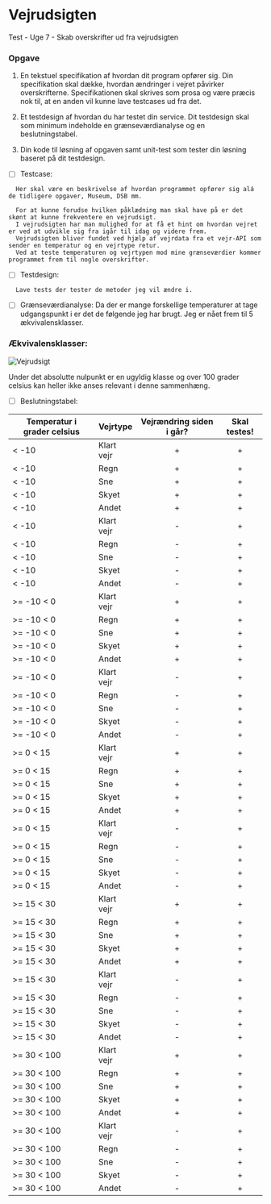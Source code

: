 # Vejrudsigten
Test - Uge 7 - Skab overskrifter ud fra vejrudsigten

### Opgave

1. En tekstuel specifikation af hvordan dit program opfører sig. Din specifikation skal dække, hvordan ændringer i vejret påvirker overskrifterne. Specifikationen skal skrives som prosa og være præcis nok til, at en anden vil kunne lave testcases ud fra det.

2. Et testdesign af hvordan du har testet din service. Dit testdesign skal som minimum indeholde en grænseværdianalyse og en beslutningstabel.

3. Din kode til løsning af opgaven samt unit-test som tester din løsning baseret på dit testdesign.

- [ ] Testcase:
```
  Her skal være en beskrivelse af hvordan programmet opfører sig alá de tidligere opgaver, Museum, DSB mm.
  
  For at kunne forudse hvilken påklædning man skal have på er det skønt at kunne frekventere en vejrudsigt. 
  I vejrudsigten har man mulighed for at få et hint om hvordan vejret er ved at udvikle sig fra igår til idag og videre frem.
  Vejrudsigten bliver fundet ved hjælp af vejrdata fra et vejr-API som sender en temperatur og en vejrtype retur.
  Ved at teste temperaturen og vejrtypen mod mine grænseværdier kommer programmet frem til nogle overskrifter.
```

- [ ] Testdesign:
```
  Lave tests der tester de metoder jeg vil ændre i.
```

- [ ] Grænseværdianalyse:
  Da der er mange forskellige temperaturer at tage udgangspunkt i er det de følgende jeg har brugt.
  Jeg er nået frem til 5 ækvivalensklasser.

### Ækvivalensklasser:
  
![Vejrudsigt](https://user-images.githubusercontent.com/38835602/138444769-dc8b47db-50bc-47c0-ae42-a7a926676aa4.jpg)

Under det absolutte nulpunkt er en ugyldig klasse og over 100 grader celsius kan heller ikke anses relevant i denne sammenhæng.


- [ ] Beslutningstabel:

| Temperatur i grader celsius  | Vejrtype | Vejrændring siden i går? | Skal testes! |
| ------------- | ------------- | :---: | :---:|
| < -10  | Klart vejr  | + | + |
| < -10  | Regn | + | + |
| < -10  | Sne  | + | + |
| < -10  | Skyet  | + | + |
| < -10  | Andet  | + | + |
| < -10  | Klart vejr  | - | + |
| < -10  | Regn | - | + |
| < -10  | Sne  | - | + |
| < -10  | Skyet  | - | + |
| < -10  | Andet  | - | + |
| >= -10 < 0  | Klart vejr  | + | + |
| >= -10 < 0  | Regn  | + | + |
| >= -10 < 0  | Sne  | + | + |
| >= -10 < 0  | Skyet  | + | + |
| >= -10 < 0  | Andet  | + | + |
| >= -10 < 0  | Klart vejr  | - | + |
| >= -10 < 0  | Regn  | - | + |
| >= -10 < 0  | Sne  | - | + |
| >= -10 < 0  | Skyet  | - | + |
| >= -10 < 0  | Andet  | - | + |
| >= 0 < 15  | Klart vejr  | + | + |
| >= 0 < 15  | Regn  | + | + |
| >= 0 < 15  | Sne  | + | + |
| >= 0 < 15  | Skyet  | + | + |
| >= 0 < 15  | Andet  | + | + |
| >= 0 < 15  | Klart vejr  | - | + |
| >= 0 < 15  | Regn  | - | + |
| >= 0 < 15  | Sne  | - | + |
| >= 0 < 15  | Skyet  | - | + |
| >= 0 < 15  | Andet  | - | + |
| >= 15 < 30  | Klart vejr  | + | + |
| >= 15 < 30  | Regn  | + | + |
| >= 15 < 30  | Sne  | + | + |
| >= 15 < 30  | Skyet  | + | + |
| >= 15 < 30  | Andet  | + | + |
| >= 15 < 30  | Klart vejr  | - | + |
| >= 15 < 30  | Regn  | - | + |
| >= 15 < 30  | Sne  | - | + |
| >= 15 < 30  | Skyet  | - | + |
| >= 15 < 30  | Andet  | - | + |
| >= 30 < 100  | Klart vejr  | + | + |
| >= 30 < 100  | Regn  | + | + |
| >= 30 < 100  | Sne  | + | + |
| >= 30 < 100  | Skyet  | + | + |
| >= 30 < 100  | Andet  | + | + |
| >= 30 < 100  | Klart vejr  | - | + |
| >= 30 < 100  | Regn  | - | + |
| >= 30 < 100  | Sne  | - | + |
| >= 30 < 100  | Skyet  | - | + |
| >= 30 < 100  | Andet  | - | + |
